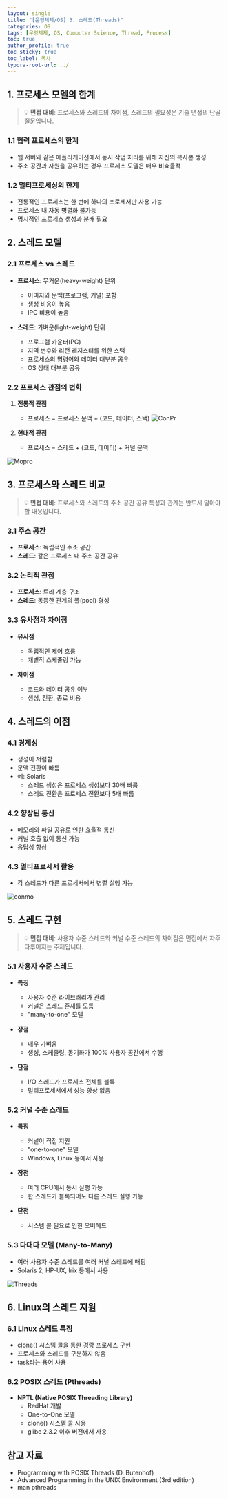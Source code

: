 ```yaml
---
layout: single
title: "[운영체제/OS] 3. 스레드(Threads)"
categories: OS
tags: [운영체제, OS, Computer Science, Thread, Process]
toc: true
author_profile: true
toc_sticky: true
toc_label: 목차
typora-root-url: ../
---
```


## 1. 프로세스 모델의 한계

> 💡 **면접 대비**: 프로세스와 스레드의 차이점, 스레드의 필요성은 기술 면접의 단골 질문입니다.

### 1.1 협력 프로세스의 한계
- 웹 서버와 같은 애플리케이션에서 동시 작업 처리를 위해 자신의 복사본 생성
- 주소 공간과 자원을 공유하는 경우 프로세스 모델은 매우 비효율적

### 1.2 멀티프로세싱의 한계
- 전통적인 프로세스는 한 번에 하나의 프로세서만 사용 가능
- 프로세스 내 자동 병렬화 불가능
- 명시적인 프로세스 생성과 분배 필요

## 2. 스레드 모델

### 2.1 프로세스 vs 스레드
- **프로세스**: 무거운(heavy-weight) 단위
  - 이미지와 문맥(프로그램, 커널) 포함
  - 생성 비용이 높음
  - IPC 비용이 높음

- **스레드**: 가벼운(light-weight) 단위
  - 프로그램 카운터(PC)
  - 지역 변수와 리턴 레지스터를 위한 스택
  - 프로세스의 명령어와 데이터 대부분 공유
  - OS 상태 대부분 공유



### 2.2 프로세스 관점의 변화
1. **전통적 관점**
   - 프로세스 = 프로세스 문맥 + (코드, 데이터, 스택)
    ![ConPr](/../../assets/images/2025-03-25-OS_3/ConPr.png)

2. **현대적 관점**
   - 프로세스 = 스레드 + (코드, 데이터) + 커널 문맥

![Mopro](/../../assets/images/2025-03-25-OS_3/Mopro.png)



## 3. 프로세스와 스레드 비교

> 💡 **면접 대비**: 프로세스와 스레드의 주소 공간 공유 특성과 관계는 반드시 알아야 할 내용입니다.

### 3.1 주소 공간
- **프로세스**: 독립적인 주소 공간
- **스레드**: 같은 프로세스 내 주소 공간 공유

### 3.2 논리적 관점
- **프로세스**: 트리 계층 구조
- **스레드**: 동등한 관계의 풀(pool) 형성

### 3.3 유사점과 차이점
- **유사점**
  - 독립적인 제어 흐름
  - 개별적 스케줄링 가능

- **차이점**
  - 코드와 데이터 공유 여부
  - 생성, 전환, 종료 비용

## 4. 스레드의 이점

### 4.1 경제성
- 생성이 저렴함
- 문맥 전환이 빠름
- 예: Solaris
  - 스레드 생성은 프로세스 생성보다 30배 빠름
  - 스레드 전환은 프로세스 전환보다 5배 빠름

### 4.2 향상된 통신
- 메모리와 파일 공유로 인한 효율적 통신
- 커널 호출 없이 통신 가능
- 응답성 향상

### 4.3 멀티프로세서 활용
- 각 스레드가 다른 프로세서에서 병렬 실행 가능

![conmo](/../../assets/images/2025-03-25-OS_3/conmo.jpg)

## 5. 스레드 구현

> 💡 **면접 대비**: 사용자 수준 스레드와 커널 수준 스레드의 차이점은 면접에서 자주 다루어지는 주제입니다.

### 5.1 사용자 수준 스레드
- **특징**
  - 사용자 수준 라이브러리가 관리
  - 커널은 스레드 존재를 모름
  - "many-to-one" 모델

- **장점**
  - 매우 가벼움
  - 생성, 스케줄링, 동기화가 100% 사용자 공간에서 수행

- **단점**
  - I/O 스레드가 프로세스 전체를 블록
  - 멀티프로세서에서 성능 향상 없음

### 5.2 커널 수준 스레드
- **특징**
  - 커널이 직접 지원
  - "one-to-one" 모델
  - Windows, Linux 등에서 사용

- **장점**
  - 여러 CPU에서 동시 실행 가능
  - 한 스레드가 블록되어도 다른 스레드 실행 가능

- **단점**
  - 시스템 콜 필요로 인한 오버헤드

### 5.3 다대다 모델 (Many-to-Many)
- 여러 사용자 수준 스레드를 여러 커널 스레드에 매핑
- Solaris 2, HP-UX, Irix 등에서 사용

![Threads](/../../assets/images/2025-03-25-OS_3/Threads.png)



## 6. Linux의 스레드 지원

### 6.1 Linux 스레드 특징
- clone() 시스템 콜을 통한 경량 프로세스 구현
- 프로세스와 스레드를 구분하지 않음
- task라는 용어 사용

### 6.2 POSIX 스레드 (Pthreads)
- **NPTL (Native POSIX Threading Library)**
  - RedHat 개발
  - One-to-One 모델
  - clone() 시스템 콜 사용
  - glibc 2.3.2 이후 버전에서 사용

## 참고 자료
- Programming with POSIX Threads (D. Butenhof)
- Advanced Programming in the UNIX Environment (3rd edition)
- man pthreads